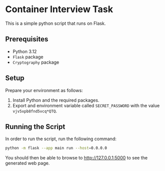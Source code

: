 # Container Interview Task

This is a simple python script that runs on Flask.

## Prerequisites

* Python 3.12
* `Flask` package
* `Cryptography` package

## Setup

Prepare your environment as follows:

1. Install Python and the required packages.
2. Export and environment variable called `SECRET_PASSWORD` with the value `vjv5xpb8fnd5vcq*QTQ`.

## Running the Script

In order to run the script, run the following command:

```bash
python -m flask --app main run --host=0.0.0.0
```

You should then be able to browse to <http://127.0.0.1:5000> to see the
generated web page.
